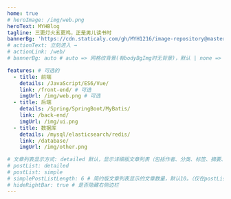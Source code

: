 ```yaml
---
home: true
# heroImage: /img/web.png
heroText: MYHBlog
tagline: 三更灯火五更鸡，正是男儿读书时
bannerBg: 'https://cdn.staticaly.com/gh/MYH1216/image-repository@master/bg.1d866bwt5oow.jpg'
# actionText: 立刻进入 →
# actionLink: /web/
# bannerBg: auto # auto => 网格纹背景(有bodyBgImg时无背景)，默认 | none => 无 | '大图地址' | background: 自定义背景样式       提示：如发现文本颜色不适应你的背景时可以到palette.styl修改$bannerTextColor变量

features: # 可选的
  - title: 前端
    details: /JavaScript/ES6/Vue/
    link: /front-end/ # 可选
    imgUrl: /img/web.png # 可选
  - title: 后端
    details: /Spring/SpringBoot/MyBatis/
    link: /back-end/
    imgUrl: /img/ui.png
  - title: 数据库
    details: /mysql/elasticsearch/redis/
    link: /database/
    imgUrl: /img/other.png

# 文章列表显示方式: detailed 默认，显示详细版文章列表（包括作者、分类、标签、摘要、分页等）| simple => 显示简约版文章列表（仅标题和日期）| none 不显示文章列表
# postList: detailed
# postList: simple
# simplePostListLength: 6 # 简约版文章列表显示的文章数量，默认10。（仅在postList设置为simple时生效）
# hideRightBar: true # 是否隐藏右侧边栏
---
```



